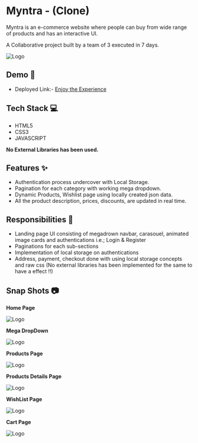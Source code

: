 
# Myntra - (Clone)

Myntra is an e-commerce website where people can buy from wide range of products and has an interactive UI. 

A Collaborative project built by a team of 3 executed in 7 days.


![Logo](https://img.mensxp.com/media/content/2021/Jan/People-Try-To-Find-Other-Secretly-Offensive-Logos1400_60165ada60850.jpeg)


## Demo  🎥

- Deployed Link:- [Enjoy the Experience](https://myntra-fashions-clone.netlify.app/)


## Tech Stack 💻

- HTML5
- CSS3
- JAVASCRIPT

**No External Libraries has been used.**



## Features ✨

- Authentication process undercover with Local Storage.
- Pagination for each category with working mega dropdown.
- Dynamic Products, Wishlist page using locally created json data.
- All the product description, prices, discounts, are updated in real time.

## Responsibilities 💪

- Landing page UI consisting of megadrown navbar, carasouel, animated image cards and authentications i.e.; Login & Register 
- Paginations for each sub-sections
- Implementation of local storage on authentications
- Address, payment, checkout done with using local storage concepts and raw css (No external libraries has been implemented for the same to have a effect !!)

## Snap Shots 📷

**Home Page**

![Logo](https://images2.imgbox.com/c0/b8/9A3OPB3n_o.jpg)

**Mega DropDown**

![Logo](https://images2.imgbox.com/fc/50/uwwSDxEF_o.jpg)

**Products Page**

![Logo](https://images2.imgbox.com/b1/79/Ajcc0vIR_o.jpg)

**Products Details Page**

![Logo](https://images2.imgbox.com/5c/5a/ALM6fjk4_o.jpg)

**WishList Page**

![Logo](https://images2.imgbox.com/a3/f8/mt96qGyy_o.jpg)

**Cart Page**

![Logo](https://images2.imgbox.com/5c/84/veOWEFoY_o.jpg)




